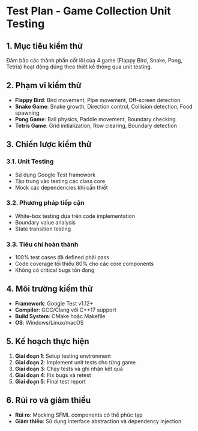 # Test Plan - Game Collection Unit Testing

## 1. Mục tiêu kiểm thử
Đảm bảo các thành phần cốt lõi của 4 game (Flappy Bird, Snake, Pong, Tetris) hoạt động đúng theo thiết kế thông qua unit testing.

## 2. Phạm vi kiểm thử
- **Flappy Bird**: Bird movement, Pipe movement, Off-screen detection
- **Snake Game**: Snake growth, Direction control, Collision detection, Food spawning
- **Pong Game**: Ball physics, Paddle movement, Boundary checking
- **Tetris Game**: Grid initialization, Row clearing, Boundary detection

## 3. Chiến lược kiểm thử
### 3.1. Unit Testing
- Sử dụng Google Test framework
- Tập trung vào testing các class core
- Mock các dependencies khi cần thiết

### 3.2. Phương pháp tiếp cận
- White-box testing dựa trên code implementation
- Boundary value analysis
- State transition testing

### 3.3. Tiêu chí hoàn thành
- 100% test cases đã defined phải pass
- Code coverage tối thiểu 80% cho các core components
- Không có critical bugs tồn đọng

## 4. Môi trường kiểm thử
- **Framework**: Google Test v1.12+
- **Compiler**: GCC/Clang với C++17 support
- **Build System**: CMake hoặc Makefile
- **OS**: Windows/Linux/macOS

## 5. Kế hoạch thực hiện
1. **Giai đoạn 1**: Setup testing environment
2. **Giai đoạn 2**: Implement unit tests cho từng game
3. **Giai đoạn 3**: Chạy tests và ghi nhận kết quả
4. **Giai đoạn 4**: Fix bugs và retest
5. **Giai đoạn 5**: Final test report

## 6. Rủi ro và giảm thiểu
- **Rủi ro**: Mocking SFML components có thể phức tạp
- **Giảm thiểu**: Sử dụng interface abstraction và dependency injection